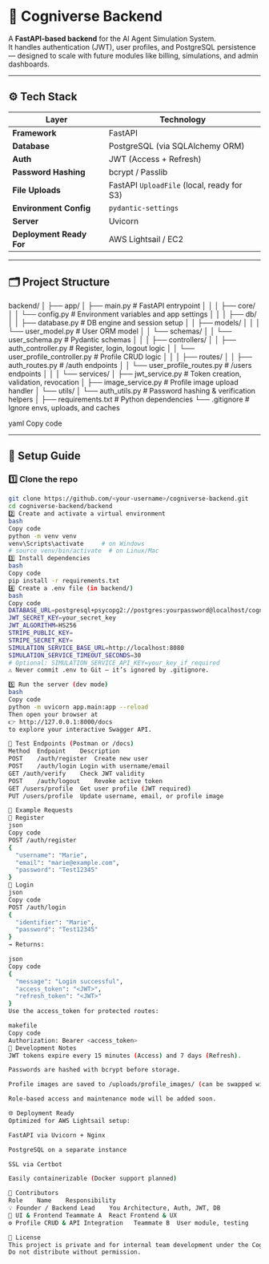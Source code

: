 # 🧠 Cogniverse Backend

A **FastAPI-based backend** for the AI Agent Simulation System.  
It handles authentication (JWT), user profiles, and PostgreSQL persistence — designed to scale with future modules like billing, simulations, and admin dashboards.

---

## ⚙️ Tech Stack

| Layer | Technology |
|-------|-------------|
| **Framework** | FastAPI |
| **Database** | PostgreSQL (via SQLAlchemy ORM) |
| **Auth** | JWT (Access + Refresh) |
| **Password Hashing** | bcrypt / Passlib |
| **File Uploads** | FastAPI `UploadFile` (local, ready for S3) |
| **Environment Config** | `pydantic-settings` |
| **Server** | Uvicorn |
| **Deployment Ready For** | AWS Lightsail / EC2 |

---

## 🗂️ Project Structure

backend/
│
├── app/
│ ├── main.py # FastAPI entrypoint
│ │
│ ├── core/
│ │ └── config.py # Environment variables and app settings
│ │
│ ├── db/
│ │ ├── database.py # DB engine and session setup
│ │ ├── models/
│ │ │ └── user_model.py # User ORM model
│ │ └── schemas/
│ │ └── user_schema.py # Pydantic schemas
│ │
│ ├── controllers/
│ │ ├── auth_controller.py # Register, login, logout logic
│ │ └── user_profile_controller.py # Profile CRUD logic
│ │
│ ├── routes/
│ │ ├── auth_routes.py # /auth endpoints
│ │ └── user_profile_routes.py # /users endpoints
│ │
│ └── services/
│ ├── jwt_service.py # Token creation, validation, revocation
│ ├── image_service.py # Profile image upload handler
│ └── utils/
│ └── auth_utils.py # Password hashing & verification helpers
│
├── requirements.txt # Python dependencies
└── .gitignore # Ignore envs, uploads, and caches

yaml
Copy code

---

## 🧩 Setup Guide

### 1️⃣ Clone the repo
```bash
git clone https://github.com/<your-username>/cogniverse-backend.git
cd cogniverse-backend/backend
2️⃣ Create and activate a virtual environment
bash
Copy code
python -m venv venv
venv\Scripts\activate     # on Windows
# source venv/bin/activate  # on Linux/Mac
3️⃣ Install dependencies
bash
Copy code
pip install -r requirements.txt
4️⃣ Create a .env file (in backend/)
bash
Copy code
DATABASE_URL=postgresql+psycopg2://postgres:yourpassword@localhost/cogniverseDB
JWT_SECRET_KEY=your_secret_key
JWT_ALGORITHM=HS256
STRIPE_PUBLIC_KEY=
STRIPE_SECRET_KEY=
SIMULATION_SERVICE_BASE_URL=http://localhost:8080
SIMULATION_SERVICE_TIMEOUT_SECONDS=30
# Optional: SIMULATION_SERVICE_API_KEY=your_key_if_required
⚠️ Never commit .env to Git — it’s ignored by .gitignore.

5️⃣ Run the server (dev mode)
bash
Copy code
python -m uvicorn app.main:app --reload
Then open your browser at
👉 http://127.0.0.1:8000/docs
to explore your interactive Swagger API.

🧪 Test Endpoints (Postman or /docs)
Method	Endpoint	Description
POST	/auth/register	Create new user
POST	/auth/login	Login with username/email
GET	/auth/verify	Check JWT validity
POST	/auth/logout	Revoke active token
GET	/users/profile	Get user profile (JWT required)
PUT	/users/profile	Update username, email, or profile image

🧠 Example Requests
📝 Register
json
Copy code
POST /auth/register
{
  "username": "Marie",
  "email": "marie@example.com",
  "password": "Test12345"
}
🔑 Login
json
Copy code
POST /auth/login
{
  "identifier": "Marie",
  "password": "Test12345"
}
→ Returns:

json
Copy code
{
  "message": "Login successful",
  "access_token": "<JWT>",
  "refresh_token": "<JWT>"
}
Use the access_token for protected routes:

makefile
Copy code
Authorization: Bearer <access_token>
🧰 Development Notes
JWT tokens expire every 15 minutes (Access) and 7 days (Refresh).

Passwords are hashed with bcrypt before storage.

Profile images are saved to /uploads/profile_images/ (can be swapped with S3).

Role-based access and maintenance mode will be added soon.

🌐 Deployment Ready
Optimized for AWS Lightsail setup:

FastAPI via Uvicorn + Nginx

PostgreSQL on a separate instance

SSL via Certbot

Easily containerizable (Docker support planned)

👥 Contributors
Role	Name	Responsibility
💡 Founder / Backend Lead	You	Architecture, Auth, JWT, DB
🎨 UI & Frontend	Teammate A	React Frontend & UX
⚙️ Profile CRUD & API Integration	Teammate B	User module, testing

🧾 License
This project is private and for internal team development under the Cogniverse Project.
Do not distribute without permission.
